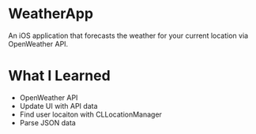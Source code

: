 # WeatherApp

An iOS application that forecasts the weather for your current location via OpenWeather API.

# What I Learned

* OpenWeather API
* Update UI with API data
* Find user locaiton with CLLocationManager
* Parse JSON data
